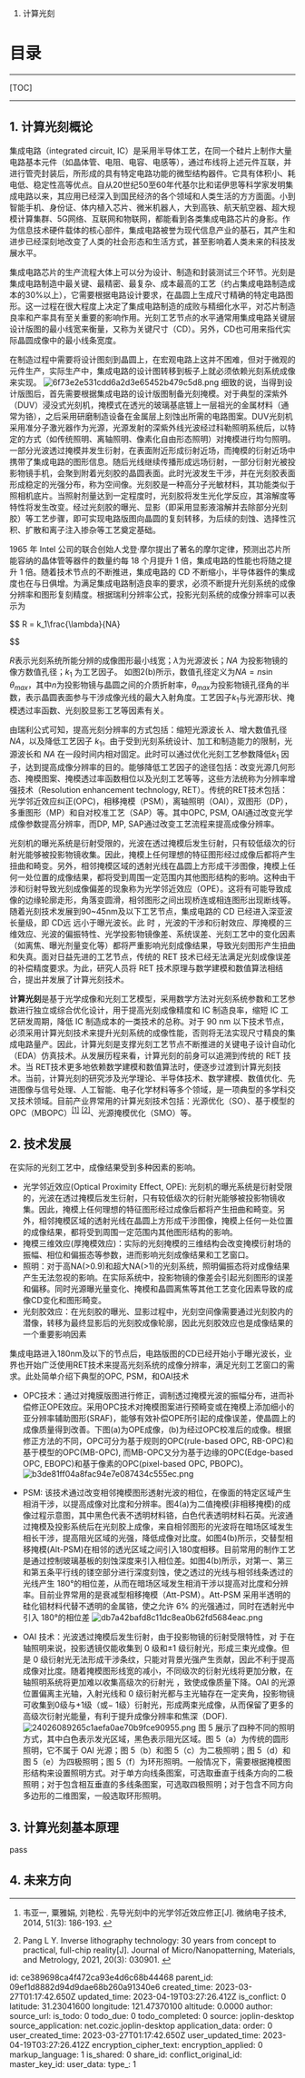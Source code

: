 1. 计算光刻

# 目录

* * *

[TOC]

* * *

## 1\. 计算光刻概论

集成电路（integrated circuit, IC）是采用半导体工艺，在同一个硅片上制作大量电路基本元件（如晶体管、电阻、电容、电感等），通过布线将上述元件互联，并进行管壳封装后，所形成的具有特定电路功能的微型结构器件。它具有体积小、耗电低、稳定性高等优点。自从20世纪50至60年代基尔比和诺伊思等科学家发明集成电路以来，其应用已经深入到国民经济的各个领域和人类生活的方方面面。小到智能手机、身份证、体内植入芯片、微米机器人，大到高铁、航天航空器、超大规模计算集群、5G网络、互联网和物联网，都能看到各类集成电路芯片的身影。作为信息技术硬件载体的核心部件，集成电路被誉为现代信息产业的基石，其产生和进步已经深刻地改变了人类的社会形态和生活方式，甚至影响着人类未来的科技发展水平。

集成电路芯片的生产流程大体上可以分为设计、制造和封装测试三个环节。光刻是集成电路制造中最关键、最精密、最复杂、成本最高的工艺（约占集成电路制造成本的30%以上），它需要根据电路设计要求，在晶圆上生成尺寸精确的特定电路图形。这一过程在很大程度上决定了集成电路制造的成败与精细化水平，对芯片制造良率和产率具有至关重要的影响作用。光刻工艺节点的水平通常用集成电路关键层设计版图的最小线宽来衡量，又称为关键尺寸（CD）。另外，CD也可用来指代实际晶圆成像中的最小线条宽度。

在制造过程中需要将设计图刻到晶圆上，在宏观电路上这并不困难，但对于微观的元件生产，实际生产中，集成电路的设计图转移到板子上就必须依赖光刻系统成像来实现。
![6f73e2e531cdd6a2d3e65452b479c5d8.png](:/db123eb52dab43d1b3b222dd8f52d9ec)
细致的说，当得到设计版图后，首先需要根据集成电路的设计版图制备光刻掩模。对于典型的深紫外（DUV）浸没式光刻机，掩模式在透光的玻璃基底镀上一层祖光的金属材料（通常为铬），之后采用研磨制造设备在金属层上刻蚀出所需的电路图案。DUV光刻机采用准分子激光器作为光源，光源发射的深紫外线光波经过科勒照明系统后，以特定的方式（如传统照明、离轴照明、像素化自由形态照明）对掩模进行均匀照明。一部分光波透过掩模并发生衍射，在表面附近形成衍射近场，而掩模的衍射近场中携带了集成电路的图形信息。随后光线继续传播形成远场衍射，一部分衍射光被投影物镜手机，会聚到附着光刻胶的晶圆表面。此时光波发生干涉，并在光刻胶表面形成稳定的光强分布，称为空间像。光刻胶是一种高分子光敏材料，其功能类似于照相机底片。当照射剂量达到一定程度时，光刻胶将发生光化学反应，其溶解度等特性将发生改变。经过光刻胶的曝光、显影（即采用显影液溶解并去除部分光刻胶）等工艺步骤，即可实现电路版图向晶圆的复刻转移，为后续的刻蚀、选择性沉积、扩散和离子注入掺杂等工艺奠定基础。

1965 年 Intel 公司的联合创始人戈登·摩尔提出了著名的摩尔定律，预测出芯片所能容纳的晶体管等器件的数量约每 18 个月提升 1 倍，集成电路的性能也将随之提升 1 倍。随着技术节点的不断推进，集成电路的 CD 不断缩小，半导体器件的集成度也在与日俱增。为满足集成电路制造良率的要求，必须不断提升光刻系统的成像分辨率和图形复刻精度。根据瑞利分辨率公式，投影光刻系统的成像分辨率可以表示为

$$
R = k_1\frac{\lambda}{NA}

$$

$R$表示光刻系统所能分辨的成像图形最小线宽；$λ$为光源波长；$NA$ 为投影物镜的像方数值孔径；$k_1$ 为工艺因子。 如图2(b)所示，数值孔径定义为$NA=n\sin\theta_{max}$，其中$n$为投影物镜与晶圆之间的介质折射率，$\theta_{max}$为投影物镜孔径角的半数，表示晶圆表面参与干涉成像光线的最大入射角度。工艺因子$k_1$与光源形状、掩模透过率函数、光刻胶显影工艺等因素有关。

由瑞利公式可知，提高光刻分辨率的方式包括：缩短光源波长 $λ$、增大数值孔径 $NA$，以及降低工艺因子 $k_1$。由于受到光刻系统设计、加工和制造能力的限制，光源波长和 $NA$ 在一段时间内相对固定。此时可以通过优化光刻工艺参数降低$k_1$ 因子，达到提高成像分辨率的目的。能够降低工艺因子的途径包括：改变光源几何形态、掩模图案、掩模透过率函数相位以及光刻工艺等等，这些方法统称为分辨率增强技术（Resolution enhancement technology, RET）。传统的RET技术包括：光学邻近效应纠正(OPC)，相移掩模（PSM），离轴照明（OAI），双图形（DP），多重图形（MP）和自对校准工艺（SAP）等。其中OPC, PSM, OAI通过改变光学成像参数提高分辨率，而DP, MP, SAP通过改变工艺流程来提高成像分辨率。

光刻机的曝光系统是衍射受限的，光波在透过掩模后发生衍射，只有较低级次的衍射光能够被投影物镜收集。因此，掩模上任何理想的特征图形经过成像后都将产生扭曲和畸变。另外，相邻掩模区域的透射光线在晶圆上方形成干涉图像，掩模上任何一处位置的成像结果，都将受到周围一定范围内其他图形结构的影响。这种由干涉和衍射导致光刻成像偏差的现象称为光学邻近效应（OPE）。这将有可能导致成像的边缘轮廓走形，角落变圆滑，相邻图形之间出现桥连或相连图形出现断线等。随着光刻技术发展到90~45nm及以下工艺节点，集成电路的 CD 已经进入深亚波长量级，即 CD远 远小于曝光波长。此 时 ，光波的干涉和衍射效应、厚掩模的三维效应、光波的偏振特性、光学投影物镜像差、系统误差、光刻工艺中的变化因素（如离焦、曝光剂量变化等）都将严重影响光刻成像结果，导致光刻图形产生扭曲和失真。面对日益先进的工艺节点，传统的 RET 技术已经无法满足光刻成像误差的补偿精度要求。为此，研究人员将 RET 技术原理与数学建模和数值算法相结合，提出并发展了计算光刻技术。

**计算光刻**是基于光学成像和光刻工艺模型，采用数学方法对光刻系统参数和工艺参数进行独立或综合优化设计，用于提高光刻成像精度和 IC 制造良率，缩短 IC 工艺研发周期，降低 IC 制造成本的一类技术的总称。对于 90 nm 以下技术节点，必须采用计算光刻技术来提升光刻系统的成像性能，否则将无法实现尺寸精良的集成电路量产。因此，计算光刻是支撑光刻工艺节点不断推进的关键电子设计自动化（EDA）仿真技术。从发展历程来看，计算光刻的前身可以追溯到传统的 RET 技术。当 RET技术更多地依赖数学建模和数值算法时，便逐步过渡到计算光刻技术。当前，计算光刻的研究涉及光学理论、半导体技术、数学建模、数值优化、先进图像与信号处理、人工智能、电子化学材料等多个领域，是一项典型的多学科交叉技术领域。目前产业界常用的计算光刻技术包括：光源优化（SO）、基于模型的 OPC（MBOPC）<sup>[\[1\]](#fn1)</sup> <sup>[\[2\]](#fn2)</sup>、光源掩模优化（SMO）等。

## 2\. 技术发展

在实际的光刻工艺中，成像结果受到多种因素的影响。
- 光学邻近效应(Optical Proximity Effect, OPE): 光刻机的曝光系统是衍射受限的，光波在透过掩模后发生衍射，只有较低级次的衍射光能够被投影物镜收集。因此，掩模上任何理想的特征图形经过成像后都将产生扭曲和畸变。另外，相邻掩模区域的透射光线在晶圆上方形成干涉图像，掩模上任何一处位置的成像结果，都将受到周围一定范围内其他图形结构的影响。
- 掩模三维效应(厚掩模效应)：实际的光刻掩模的三维结构会改变掩模衍射场的振幅、相位和偏振态等参数，进而影响光刻成像结果和工艺窗口。
- 照明：对于高NA(>0.9)和超大NA(>1)的光刻系统，照明偏振态将对成像结果产生无法忽视的影响。在实际系统中，投影物镜的像差会引起光刻图形的误差和偏移。同时光源曝光量变化、掩模和晶圆离焦等其他工艺变化因素导致的成像CD变化和图形畸变。
- 光刻胶效应：在光刻胶的曝光、显影过程中，光刻空间像需要通过光刻胶内的潜像，转移为最终显影后的光刻胶成像轮廓，因此光刻胶效应也是成像结果的一个重要影响因素

集成电路进入180nm及以下的节点后，电路版图的CD已经开始小于曝光波长，业界也开始广泛使用RET技术来提高光刻系统的成像分辨率，满足光刻工艺窗口的需求。此处简单介绍下典型的OPC, PSM，和OAI技术

- OPC技术：通过对掩膜版图进行修正，调制透过掩模光波的振幅分布，进而补偿修正OPE效应。采用OPC技术对掩模图案进行预畸变或在掩模上添加细小的亚分辨率辅助图形(SRAF)，能够有效补偿OPE所引起的成像误差，使晶圆上的成像质量得到改善。下图(a)为OPE成像，(b)为经过OPC校准后的成像。根据修正方法的不同，OPC可分为基于规则的OPC(rule-based OPC, RB-OPC)和基于模型的OPC(MB-OPC), 而MB-OPC又分为基于边缘的OPC(Edge-based OPC, EBOPC)和基于像素的OPC(pixel-based OPC, PBOPC)。
![b3de81ff04a8fac94e7e087434c555ec.png](:/41337be88d794f9893f99afd66f0b842)

- PSM: 该技术通过改变相邻掩模图形透射光波的相位，在像面的特定区域产生相消干涉，以提高成像对比度和分辨率。图4(a)为二值掩模(非相移掩模)的成像过程示意图，其中黑色代表不透明材料铬，白色代表透明材料石英。光波通过掩模及投影系统后在光刻胶上成像，来自相邻图形的光波将在暗场区域发生相长干涉，提高阻光区域的光强，降低成像对比度。如图4(b)所示，交替型相移掩模(Alt-PSM)在相邻的透光区域之间引入180度相移。目前常用的制作工艺是通过控制玻璃基板的刻蚀深度来引入相位差。如图4(b)所示，对第一、第三和第五条平行线的镂空部分进行深度刻蚀，使之透过的光线与相邻线条透过的光线产生 180°的相位差，从而在暗场区域发生相消干涉以提高对比度和分辨率。目前业界常用的是衰减型相移掩模（Att-PSM）。Att-PSM 采用半透明的硅化钼材料代替不透明的金属铬，使之允许 6% 的光强通过，同时在透射光中引入 180°的相位差
![db7a42bafd8c11dc8ea0b62fd5684eac.png](:/82dd80aa651d4133802ce533a1c3d1cd)
- OAI 技术：光波透过掩模后发生衍射，由于投影物镜的衍射受限特性，对
于在轴照明来说，投影透镜仅能收集到 0 级和±1 级衍射光，形成三束光成像。但是 0 级衍射光无法形成干涉条纹，只能对背景光强产生贡献，因此不利于提高成像对比度。随着掩模图形线宽的减小，不同级次的衍射光线将更加分散，在轴照明系统将更加难以收集高级次的衍射光 ，致使成像质量下降。OAI 的光源位置偏离主光轴，入射光线和 0 级衍射光都与主光轴存在一定夹角，投影物镜可收集到0级与+1级（或− 1级）衍射光，形成两束光成像，从而保留了更多的高级次衍射光能量，有利于提升成像分辨率和焦深（DOF). 
![24026089265c1aefa0ae70b9fce90955.png](:/edbca6eb33c84329aaf1363aa5cecda9)
	图 5 展示了四种不同的照明方式，其中白色表示发光区域，黑色表示阻光区域。图 5（a）为传统的圆形照明，它不属于 OAI 光源；图 5（b）和图 5（c）为二极照明；图 5（d）和图 5（e）为四极照明；图 5（f）为环形照明。一般情况下，需要根据掩模图形结构来设置照明方式。对于单方向线条图案，可选取垂直于线条方向的二极照明；对于包含相互垂直的多线条图案，可选取四极照明；对于包含不同方向多边形的二维图案，一般选取环形照明。


## 3\. 计算光刻基本原理

pass



## 4\. 未来方向


* * *
1.  韦亚一, 粟雅娟, 刘艳松 . 先导光刻中的光学邻近效应修正\[J\]. 微纳电子技术, 2014, 51(3): 186-193. [↩︎](#fnref1)
    
2.  Pang L Y. Inverse lithography technology: 30 years from concept to practical, full-chip reality\[J\]. Journal of Micro/Nanopatterning, Materials, and Metrology, 2021, 20(3): 030901. [↩︎](#fnref2)

id: ce389698ca4f472ca93e4d6c68b44468
parent_id: 09ef1d8882d94d9dae68b260a91340e6
created_time: 2023-03-27T01:17:42.650Z
updated_time: 2023-04-19T03:27:26.412Z
is_conflict: 0
latitude: 31.23041600
longitude: 121.47370100
altitude: 0.0000
author: 
source_url: 
is_todo: 0
todo_due: 0
todo_completed: 0
source: joplin-desktop
source_application: net.cozic.joplin-desktop
application_data: 
order: 0
user_created_time: 2023-03-27T01:17:42.650Z
user_updated_time: 2023-04-19T03:27:26.412Z
encryption_cipher_text: 
encryption_applied: 0
markup_language: 1
is_shared: 0
share_id: 
conflict_original_id: 
master_key_id: 
user_data: 
type_: 1